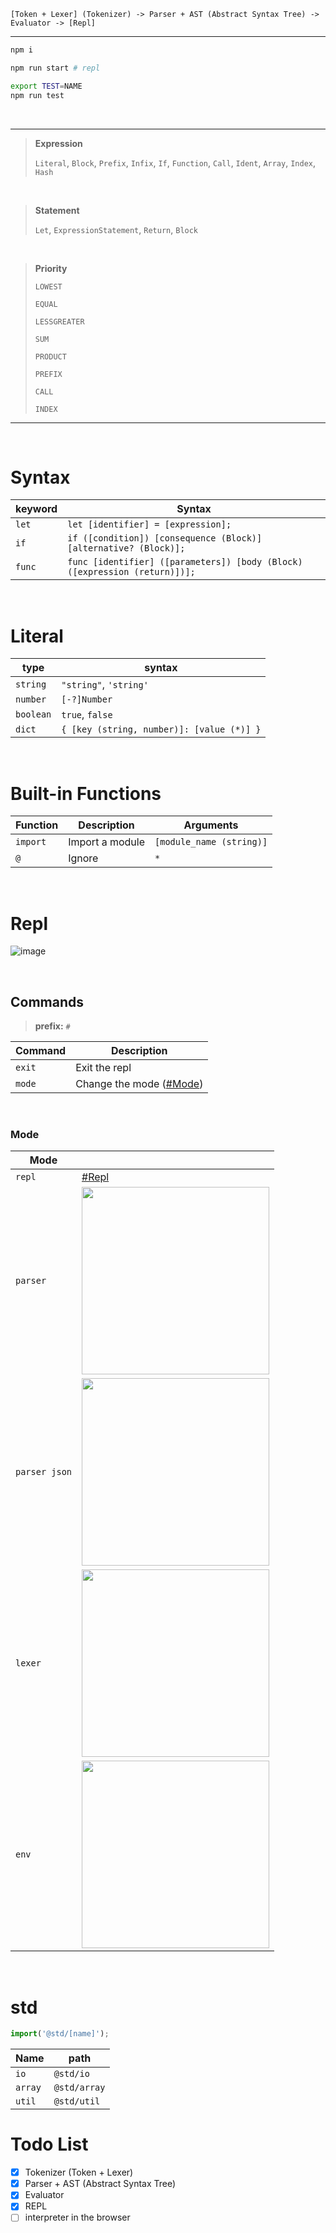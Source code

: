 ```
[Token + Lexer] (Tokenizer) -> Parser + AST (Abstract Syntax Tree) -> Evaluator -> [Repl]
```

---

```sh
npm i

npm run start # repl

export TEST=NAME
npm run test
```

<br>

---

> **Expression**
>
> `Literal`, `Block`, `Prefix`, `Infix`, `If`, `Function`, `Call`, `Ident`, `Array`, `Index`, `Hash`

<br>

> **Statement**
>
> `Let`, `ExpressionStatement`, `Return`, `Block`

<br>

> **Priority**
>
> `LOWEST`
>
> `EQUAL`
>
> `LESSGREATER`
>
> `SUM`
>
> `PRODUCT`
>
> `PREFIX`
>
> `CALL`
>
> `INDEX`

---

<br>

# Syntax

| keyword | Syntax                                                                     |
| ------- | -------------------------------------------------------------------------- |
| `let`   | `let [identifier] = [expression];`                                         |
| `if`    | `if ([condition]) [consequence (Block)] [alternative? (Block)];`           |
| `func`  | `func [identifier] ([parameters]) [body (Block) ([expression (return)])];` |

<br>

# Literal

| type      | syntax                                    |
| --------- | ----------------------------------------- |
| `string`  | `"string"`, `'string'`                    |
| `number`  | `[-?]Number`                              |
| `boolean` | `true`, `false`                           |
| `dict`    | `{ [key (string, number)]: [value (*)] }` |

<br>

# Built-in Functions

| Function | Description     | Arguments                |
| -------- | --------------- | ------------------------ |
| `import` | Import a module | `[module_name (string)]` |
| `@`      | Ignore          | `*`                      |

<br>

# Repl

![image](https://cdn.discordapp.com/attachments/959736817773609003/992993217467387984/unknown.png)

<br>

## Commands

> **prefix:** `#`

| Command | Description                      |
| ------- | -------------------------------- |
| `exit`  | Exit the repl                    |
| `mode`  | Change the mode ([#Mode](#Mode)) |

<br>

### Mode

| Mode          |                                                                                                                      |
| ------------- | -------------------------------------------------------------------------------------------------------------------- |
| `repl`        | [#Repl](#Repl)                                                                                                       |
| `parser`      | <img src="https://cdn.discordapp.com/attachments/959736817773609003/992994841015361586/unknown.png" width=300></img> |
| `parser json` | <img src="https://cdn.discordapp.com/attachments/959736817773609003/992994398235271199/unknown.png" width=300></img> |
| `lexer`       | <img src="https://cdn.discordapp.com/attachments/959736817773609003/992995609449607208/unknown.png" width=300></img> |
| `env`         | <img src="https://cdn.discordapp.com/attachments/959736817773609003/992995354687586394/unknown.png" width=300></img> |

<br>

# std

```ts
import('@std/[name]');
```

| Name    | path            |
| ------- | --------------- |
| `io`    | `@std/io`       |
| `array` | `@std/array` |
| `util`  | `@std/util`  |

# Todo List

- [x] Tokenizer (Token + Lexer)
- [x] Parser + AST (Abstract Syntax Tree)
- [x] Evaluator
- [x] REPL
- [ ] interpreter in the browser